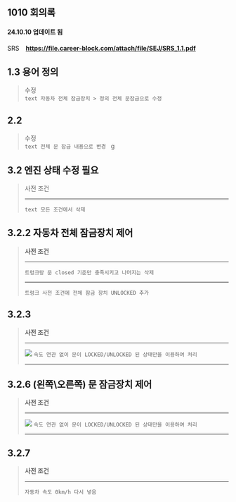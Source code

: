 ## 1010 회의록
#### 24.10.10 업데이트 됨
SRS &ensp; **https://file.career-block.com/attach/file/SEJ/SRS_1.1.pdf** 

## 1.3 용어 정의
> 수정 <br/>
    ```text
    자동차 전체 잠금장치 > 정의 전체 문잠금으로 수정
    ```

## 2.2
> 수정 <br/>
    ```text
    전체 문 잠금 내용으로 변경
    ```
g
## 3.2 엔진 상태 수정 필요
> 사전 조건 <br/><hr/>
    ```text
     모든 조건에서 삭제 
    ```

## 3.2.2 자동차 전체 잠금장치 제어 
>  **사전 조건** <br/> <hr/>
    ```
    트렁크랑 문 closed 기준만 충족시키고 나머지는 삭제
    ``` <br/><hr/>
    ```
    트렁크 사전 조건에 전체 잠금 장치 UNLOCKED 추가
    ```

## 3.2.3 
>  **사전 조건** <br/> <hr/>
    <img src="https://file.career-block.com/attach/images/fb453887-b211-48cd-84b0-9ee03bead12724342.png">
    ```
    속도 연관 없이 문이 LOCKED/UNLOCKED 된 상태만을 이용하여 처리 
    ``` <br/><hr/>
> 
## 3.2.6 (왼쪽\오른쪽) 문 잠금장치 제어
>  **사전 조건** <br/> <hr/>
    <img src="https://file.career-block.com/attach/images/iksipotjkspokt;lsek1245lt51351566.png">
    ```
    속도 연관 없이 문이 LOCKED/UNLOCKED 된 상태만을 이용하여 처리 
    ``` <br/><hr/>

## 3.2.7 
> **사전 조건** <br/><hr/>
    ```
    자동차 속도 0km/h 다시 넣음
    ```
